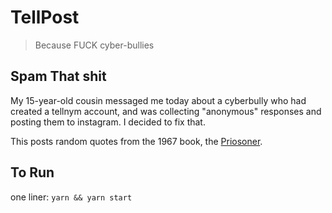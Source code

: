 # TellPost

> Because FUCK cyber-bullies

## Spam That shit

My 15-year-old cousin messaged me today about a cyberbully who had created a tellnym account, and was collecting "anonymous" responses and posting them to instagram. I decided to fix that.

This posts random quotes from the 1967 book, the [Priosoner](https://en.wikipedia.org/wiki/The_Prisoner).

## To Run

one liner:
`yarn && yarn start`
